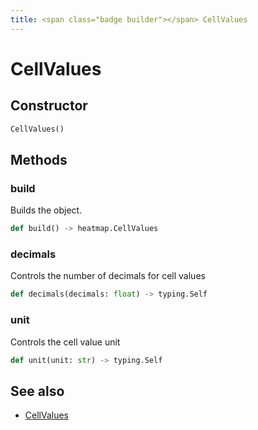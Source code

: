 ```yaml
---
title: <span class="badge builder"></span> CellValues
---
```

# <span class="badge builder"></span> CellValues

## Constructor

```python
CellValues()
```
## Methods

### <span class="badge object-method"></span> build

Builds the object.

```python
def build() -> heatmap.CellValues
```

### <span class="badge object-method"></span> decimals

Controls the number of decimals for cell values

```python
def decimals(decimals: float) -> typing.Self
```

### <span class="badge object-method"></span> unit

Controls the cell value unit

```python
def unit(unit: str) -> typing.Self
```

## See also

 * <span class="badge object-type-class"></span> [CellValues](./object-CellValues.md)
